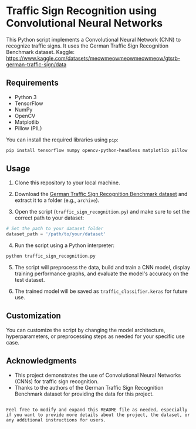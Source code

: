 
# Traffic Sign Recognition using Convolutional Neural Networks

This Python script implements a Convolutional Neural Network (CNN) to recognize traffic signs. It uses the German Traffic Sign Recognition Benchmark dataset.
Kaggle: https://www.kaggle.com/datasets/meowmeowmeowmeowmeow/gtsrb-german-traffic-sign/data

## Requirements

- Python 3
- TensorFlow
- NumPy
- OpenCV
- Matplotlib
- Pillow (PIL)

You can install the required libraries using `pip`:

```bash
pip install tensorflow numpy opencv-python-headless matplotlib pillow
```

## Usage

1. Clone this repository to your local machine.

2. Download the [German Traffic Sign Recognition Benchmark dataset](http://benchmark.ini.rub.de/?section=gtsrb&subsection=dataset) and extract it to a folder (e.g., `archive`).

3. Open the script (`traffic_sign_recognition.py`) and make sure to set the correct path to your dataset:

```python
# Set the path to your dataset folder
dataset_path = '/path/to/your/dataset'
```

4. Run the script using a Python interpreter:

```bash
python traffic_sign_recognition.py
```

5. The script will preprocess the data, build and train a CNN model, display training performance graphs, and evaluate the model's accuracy on the test dataset.

6. The trained model will be saved as `traffic_classifier.keras` for future use.

## Customization

You can customize the script by changing the model architecture, hyperparameters, or preprocessing steps as needed for your specific use case.


## Acknowledgments

- This project demonstrates the use of Convolutional Neural Networks (CNNs) for traffic sign recognition.
- Thanks to the authors of the German Traffic Sign Recognition Benchmark dataset for providing the data for this project.
```

Feel free to modify and expand this README file as needed, especially if you want to provide more details about the project, the dataset, or any additional instructions for users.
